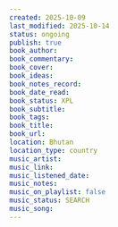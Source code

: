 ```yaml
---
created: 2025-10-09
last_modified: 2025-10-14
status: ongoing
publish: true
book_author:
book_commentary:
book_cover:
book_ideas:
book_notes_record:
book_date_read:
book_status: XPL
book_subtitle:
book_tags:
book_title:
book_url:
location: Bhutan
location_type: country
music_artist:
music_link:
music_listened_date:
music_notes:
music_on_playlist: false
music_status: SEARCH
music_song:
---
```

